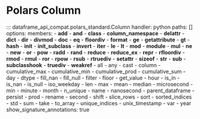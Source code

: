 # Polars Column
::: dataframe_api_compat.polars_standard.Column
    handler: python
    paths: []
    options:
      members:
      - __add__
      - __and__
      - __class__
      - __column_namespace__
      - __delattr__
      - __dict__
      - __dir__
      - __divmod__
      - __doc__
      - __eq__
      - __floordiv__
      - __format__
      - __ge__
      - __getattribute__
      - __gt__
      - __hash__
      - __init__
      - __init_subclass__
      - __invert__
      - __iter__
      - __le__
      - __lt__
      - __mod__
      - __module__
      - __mul__
      - __ne__
      - __new__
      - __or__
      - __pow__
      - __radd__
      - __rand__
      - __reduce__
      - __reduce_ex__
      - __repr__
      - __rfloordiv__
      - __rmod__
      - __rmul__
      - __ror__
      - __rpow__
      - __rsub__
      - __rtruediv__
      - __setattr__
      - __sizeof__
      - __str__
      - __sub__
      - __subclasshook__
      - __truediv__
      - __weakref__
      - all
      - any
      - cast
      - column
      - cumulative_max
      - cumulative_min
      - cumulative_prod
      - cumulative_sum
      - day
      - dtype
      - fill_nan
      - fill_null
      - filter
      - floor
      - get_value
      - hour
      - is_in
      - is_nan
      - is_null
      - iso_weekday
      - len
      - max
      - mean
      - median
      - microsecond
      - min
      - minute
      - month
      - n_unique
      - name
      - nanosecond
      - parent_dataframe
      - persist
      - prod
      - rename
      - second
      - shift
      - slice_rows
      - sort
      - sorted_indices
      - std
      - sum
      - take
      - to_array
      - unique_indices
      - unix_timestamp
      - var
      - year
      show_signature_annotations: true
